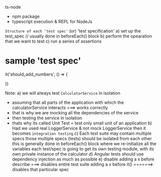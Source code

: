 ts-node
- npm package
- typescript execution & REPL for NodeJs

`Structure of each 'test spec'` (or) 'test specification'
a) set up the test_spec                                 // usually done in beforeEach() block
b) perform the opearation that we want to test
c) run a series of assertions

# sample 'test spec'
it('should_add_numbers', () => {

})

Note:
a) we will always test `CalculatorService` in isolation
- assuming that all parts of the application with which the calculatorService interacts ===> works correctly
- that is why we are mocking all the dependencies of the service
- then testing the service in isolation
- thats why its called Unit Test = test only small unit of an application
b) Had we used real LoggerService & not mock LoggerService
    then it becomes `integration testing`
c) Each test suite may contain multiple specs
    those multiple specs (tests) should be isolated from each other
    this is generally done in beforeEach() block where we re-initialize all the variables
    each test/spec is going to get its own testing module, with its own private instance of the calculator
d) Angular tests should use dependency injection as much as possible
e) disable
    adding a x before describe ===> disables entire test suite
    adding a x before it() =======> disables that particular spec
